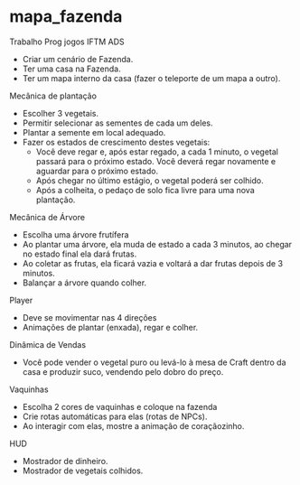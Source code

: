 # mapa_fazenda
Trabalho Prog jogos IFTM ADS

- Criar um cenário de Fazenda.
- Ter uma casa na Fazenda.
- Ter um mapa interno da casa (fazer o teleporte de um mapa a outro).

Mecânica de plantação
- Escolher 3 vegetais.
- Permitir selecionar as sementes de cada um deles.
- Plantar a semente em local adequado.
- Fazer os estados de crescimento destes vegetais:
    - Você deve regar e, após estar regado, a cada 1 minuto, o vegetal passará para o próximo estado. Você deverá regar novamente e aguardar para o próximo estado.
    - Após chegar no último estágio, o vegetal poderá ser colhido.
    - Após a colheita, o pedaço de solo fica livre para uma nova plantação.

Mecânica de Árvore
- Escolha uma árvore frutífera
- Ao plantar uma árvore, ela muda de estado a cada 3 minutos, ao chegar no estado final ela dará frutas.
- Ao coletar as frutas, ela ficará vazia e voltará a dar frutas depois de 3 minutos.
- Balançar a árvore quando colher.

Player
- Deve se movimentar nas 4 direções
- Animações de plantar (enxada), regar e colher.

Dinâmica de Vendas
- Você pode vender o vegetal puro ou levá-lo à mesa de Craft dentro da casa e produzir suco, vendendo pelo dobro do preço.

Vaquinhas
- Escolha 2 cores de vaquinhas e coloque na fazenda
- Crie rotas automáticas para elas (rotas de NPCs).
- Ao interagir com elas, mostre a animação de coraçãozinho.

HUD
- Mostrador de dinheiro.
- Mostrador de vegetais colhidos.
